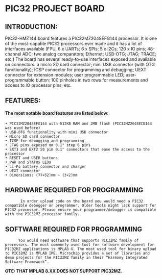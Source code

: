 # PIC32 PROJECT BOARD 
##  INTRODUCTION:
PIC32-HMZ144 board features a PIC32MZ2048EFG144 processor. It is one of the most-capable PIC32 processors ever made and it has a lot of interfaces available (FPU, 6 x UARTs; 6 x SPIs; 5 x I2Cs; 120 x IO pins; 48-channel ADC; two analog comparators; Ethernet; USB-OTG; JTAG; TRACE; etc.) The board has several ready-to-use interfaces exposed and available on connectors: a micro SD card connector; mini USB connector (with OTG functionality); ICSP connector for programming and debugging; UEXT connector for extension modules; user programmable LED; user-programmable button; 100 pinholes in two rows for measurements and access to IO processor pins; etc.
## FEATURES:
#### The most notable board features are listed below:
    • PIC32MZ2048EFG144 with 512KB RAM and 2MB flash (PIC32MZ2048ECG144 was used before)
    • USB-OTG functionality with mini USB connector
    • Micro SD card connector
    • ICSP for debugging and programming
    • JTAG pins exposed on 0.1" step 6 pins
    • EXT1 and EXT2 50 pin 0.1" connectors that ease the access to the processor
    • RESET and USER buttons
    • PWR and STATUS LEDs
    • Li-Po battery connector and charger
    • UEXT connector
    • Dimensions: (77×52)mm ~ (3×2)mm
## HARDWARE REQUIRED FOR PROGRAMMING
           In order upload code on the board you would need a PIC32 compatible debugger or programmer. Older tools might lack support for PIC32 processor. Please ensure your programmer/debugger is compatible with the PIC32MZ processor family.

## SOFTWARE REQUIRED FOR PROGRAMMING
          You would need software that supports PIC32MZ family of processors. The most commonly used tool for software development for PIC32MZ applications is MPLAB X. The most used tool for binary upload to PIC32MZ is MPLAB IPE. Microchip provides a set of libraries and demo projects for the PIC32MZ family in their “Harmony Integrated Software Framework”.

**OTE:  THAT MPLAB 8.XX DOES NOT SUPPORT PIC32MZ.**
